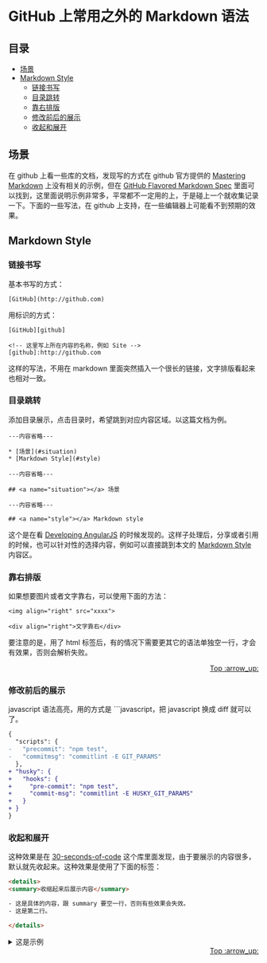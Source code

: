 # GitHub 上常用之外的 Markdown 语法
## <a name="index"></a> 目录
- [场景](#situation)
- [Markdown Style](#style)
  - [链接书写](#link)
  - [目录跳转](#index-jump)
  - [靠右排版](#align-right)
  - [修改前后的展示](#show-modify)
  - [收起和展开](#show-hide)

## <a name="situation"></a> 场景
在 github 上看一些库的文档，发现写的方式在 github 官方提供的 [Mastering Markdown][mastering-markdown] 上没有相关的示例，但在 [GitHub Flavored Markdown Spec][markdown-spec] 里面可以找到，这里面说明示例非常多，平常都不一定用的上，于是碰上一个就收集记录一下。下面的一些写法，在 github 上支持，在一些编辑器上可能看不到预期的效果。

## <a name="style"></a> Markdown Style
### <a name="link"></a> 链接书写
基本书写的方式：
```
[GitHub](http://github.com)
```
用标识的方式：
```
[GitHub][github]

<!-- 这里写上所在内容的名称，例如 Site -->
[github]:http://github.com
```
这样的写法，不用在 markdown 里面突然插入一个很长的链接，文字排版看起来也相对一致。

### <a name="index-jump"></a> 目录跳转
添加目录展示，点击目录时，希望跳到对应内容区域。以这篇文档为例。
```
---内容省略---

* [场景](#situation)
* [Markdown Style](#style)

---内容省略---

## <a name="situation"></a> 场景

---内容省略---

## <a name="style"></a> Markdown style

```
这个是在看 [Developing AngularJS][develop-angularjs] 的时候发现的。这样子处理后，分享或者引用的时候，也可以针对性的选择内容，例如可以直接跳到本文的 [Markdown Style][markdown-style] 内容区。

### <a name="align-right"></a> 靠右排版
如果想要图片或者文字靠右，可以使用下面的方法：
```
<img align="right" src="xxxx">

<div align="right">文字靠右</div>
```
要注意的是，用了 html 标签后，有的情况下需要更其它的语法单独空一行，才会有效果，否则会解析失败。
<div align="right"><a href="#index">Top :arrow_up:</a></div>

### <a name="show-modify"></a> 修改前后的展示
javascript 语法高亮，用的方式是 ```javascript，把 javascript 换成 diff 就可以了。
```diff
{
  "scripts": {
-   "precommit": "npm test",
-   "commitmsg": "commitlint -E GIT_PARAMS"
  },
+ "husky": {
+   "hooks": {
+     "pre-commit": "npm test",
+     "commit-msg": "commitlint -E HUSKY_GIT_PARAMS"
+   }
+ }
}
```
### <a name="show-hide"></a> 收起和展开
这种效果是在 [30-seconds-of-code][url-github-30-seconds] 这个库里面发现，由于要展示的内容很多，默认就先收起来。这种效果是使用了下面的标签：
```html
<details>
<summary>收缩起来后展示内容</summary>

- 这是具体的内容，跟 summary 要空一行，否则有些效果会失效。
- 这是第二行。

</details>
```
<details>
<summary>这是示例</summary>

- 示例的具体内容第一行。
- 示例的具体内容第二行。

</details>

<div align="right"><a href="#index">Top :arrow_up:</a></div>

<!-- 场景 -->
[mastering-markdown]:https://guides.github.com/features/mastering-markdown/
[markdown-spec]:https://github.github.com/gfm/

<!-- Markdown style -->
[develop-angularjs]: https://github.com/angular/angular.js/blob/master/DEVELOPERS.md#developing-angularjs
[markdown-style]: https://github.com/XXHolic/segment/issues/12#style
[url-github-30-seconds]: https://github.com/30-seconds/30-seconds-of-code